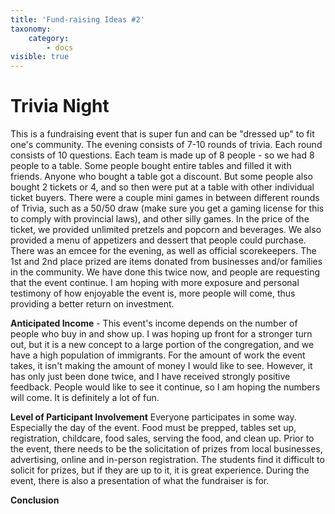 ```yaml
---
title: 'Fund-raising Ideas #2'
taxonomy:
    category:
        - docs
visible: true
---
```


# Trivia Night
This is a fundraising event that is super fun and can be "dressed up" to fit one's community. The evening consists of 7-10 rounds of trivia. Each round consists of 10 questions. Each team is made up of 8 people - so we had 8 people to a table. Some people bought entire tables and filled it with friends. Anyone who bought a table got a discount. But some people also bought 2 tickets or 4, and so then were put at a table with other individual ticket buyers. There were a couple mini games in between different rounds of Trivia, such as a 50/50 draw (make sure you get a gaming license for this to comply with provincial laws), and other silly games. In the price of the ticket, we provided unlimited pretzels and popcorn and beverages. We also provided a menu of appetizers and dessert that people could purchase. There was an emcee for the evening, as well as official scorekeepers. The 1st and 2nd place prized are items donated from businesses and/or families in the community. We have done this twice now, and people are requesting that the event continue. I am hoping with more exposure and personal testimony of how enjoyable the event is, more people will come, thus providing a better return on investment. 

**Anticipated Income** - This event's income depends on the number of people who buy in and show up. I was hoping up front for a stronger turn out, but it is a new concept to a large portion of the congregation, and we have a high population of immigrants. 
For the amount of work the event takes, it isn't making the amount of money I would like to see. However, it has only just been done twice, and I have received strongly positive feedback. People would like to see it continue, so I am hoping the numbers will come. It is definitely a lot of fun. 

**Level of Participant Involvement**
Everyone participates in some way. Especially the day of the event. Food must be prepped, tables set up, registration, childcare, food sales, serving the food, and clean up. Prior to the event, there needs to be the solicitation of prizes from local businesses, advertising, online and in-person registration. The students find it difficult to solicit for prizes, but if they are up to it, it is great experience. During the event, there is also a presentation of what the fundraiser is for. 

**Conclusion**